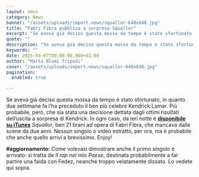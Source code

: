 ```yaml
---
layout: news
category: News
banner: "/assets/uploads/import.news/squallor-640x640.jpg"
title: "Fabri Fibra pubblica a sorpresa Squallor"
excerpt: "Se aveva già deciso questa mossa da tempo è stato sfortunato, in quanto due settimane fa l’ha preceduto il ben più celebre Kendrick Lamar. Più probabile, però, che sia stata una decisione dettata dagli ottimi risultati dell’uscita a sorpresa di Kendrick. In ogni caso, da ieri notte è disponibile su iTunes Squallor, ben 21 brani ad opera di [&hellip"
quote: ""
description: "Se aveva già deciso questa mossa da tempo è stato sfortunato, in quanto due settimane fa l’ha preceduto il ben più celebre Kendrick Lamar. Più probabile, però, che sia stata una decisione dettata dagli ottimi risultati dell’uscita a sorpresa di Kendrick. In ogni caso, da ieri notte è disponibile su iTunes Squallor, ben 21 brani ad opera di [&hellip"
keywords: ""
date: 2015-04-07T00:00:00.000+01:00
author: "Marta Blumi Tripodi"
cover: "/assets/uploads/import.news/squallor-640x640.jpg"
pagination:
  enabled: true

---
```


[](https://hotmc.com/wp-content/uploads/2015/04/squallor.jpg)

Se aveva già deciso questa mossa da tempo è stato sfortunato, in quanto due settimane fa l’ha preceduto il ben più celebre Kendrick Lamar. Più probabile, però, che sia stata una decisione dettata dagli ottimi risultati dell’uscita a sorpresa di Kendrick. In ogni caso, da ieri notte è [**disponibile su iTunes**](https://itunes.apple.com/it/album/squallor/id978791393 "https://itunes.apple.com/it/album/squallor/id978791393") _Squallor_, ben 21 brani ad opera di Fabri Fibra, che mancava dalle scene da due anni. Nessun singolo o video estratto, per ora, ma è probabile che anche quello arrivi a brevissimo. Enjoy!

**#aggiornamento:** Come volevasi dimostrare anche il primo singolo è arrivato: si tratta de _Il rap nel mio Paese_, destinata probabilmente a far partire una faida con Fedez, neanche troppo velatamente dissato. Lo vedete qui sopra.
